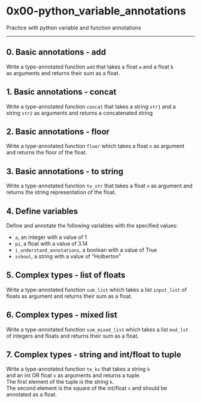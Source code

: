 # 0x00-python_variable_annotations

Practice with python variable and function annotations

---

## 0. Basic annotations - add

Write a type-annotated function `add` that takes a float `a` and a float `b`
\
as arguments and returns their sum as a float.

## 1. Basic annotations - concat

Write a type-annotated function `concat` that takes a string `str1` and a
\
string `str2` as arguments and returns a concatenated string

## 2. Basic annotations - floor

Write a type-annotated function `floor` which takes a float `n` as argument
\
and returns the floor of the float.

## 3. Basic annotations - to string

Write a type-annotated function `to_str` that takes a float `n` as argument and returns the string representation of the float.

## 4. Define variables

Define and annotate the following variables with the specified values:

- `a`, an integer with a value of 1
- `pi`, a float with a value of 3.14
- `i_understand_annotations`, a boolean with a value of True
- `school`, a string with a value of “Holberton”

## 5. Complex types - list of floats

Write a type-annotated function `sum_list` which takes a list `input_list` of
\
floats as argument and returns their sum as a float.

## 6. Complex types - mixed list

Write a type-annotated function `sum_mixed_list` which takes a list `mxd_lst`
\
of integers and floats and returns their sum as a float.

## 7. Complex types - string and int/float to tuple

Write a type-annotated function `to_kv` that takes a string `k`
\
and an int OR float `v` as arguments and returns a tuple.
\
The first element of the tuple is the string `k`.
\
The second element is the square of the int/float `v` and should be
\
annotated as a float.
